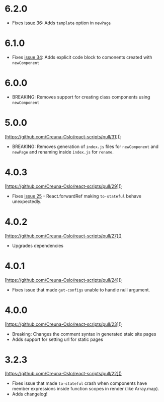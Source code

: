 # 6.2.0

- Fixes [issue 36](https://github.com/Creuna-Oslo/react-scripts/issues/36): Adds `template` option in `newPage`

# 6.1.0

- Fixes [issue 34](https://github.com/Creuna-Oslo/react-scripts/issues/34): Adds explicit code block to comonents created with `newComponent`

# 6.0.0

- BREAKING: Removes support for creating class components using `newComponent`

# 5.0.0

[https://github.com/Creuna-Oslo/react-scripts/pull/31]()

- BREAKING: Removes generation of `index.js` files for `newComponent` and `newPage` and renaming inside `index.js` for `rename`.

# 4.0.3

[https://github.com/Creuna-Oslo/react-scripts/pull/29]()

- Fixes [issue 25](https://github.com/Creuna-Oslo/react-scripts/issues/25) - React.forwardRef making `to-stateful` behave unexpectedly.

# 4.0.2

[https://github.com/Creuna-Oslo/react-scripts/pull/27]()

- Upgrades dependencies

# 4.0.1

[https://github.com/Creuna-Oslo/react-scripts/pull/24]()

- Fixes issue that made `get-configs` unable to handle null argument.

# 4.0.0

[https://github.com/Creuna-Oslo/react-scripts/pull/23]()

- Breaking: Changes the comment syntax in generated staic site pages
- Adds support for setting url for static pages

# 3.2.3

[https://github.com/Creuna-Oslo/react-scripts/pull/22]()

- Fixes issue that made `to-stateful` crash when components have member expressions inside function scopes in render (like Array.map).
- Adds changelog!
